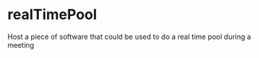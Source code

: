 realTimePool
============

Host a piece of software that could be used to do a real time pool during a meeting
